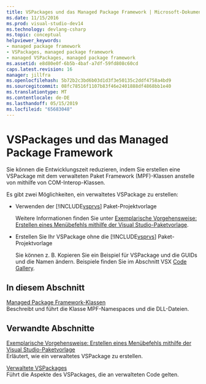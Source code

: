 ```yaml
---
title: VSPackages und das Managed Package Framework | Microsoft-Dokumentation
ms.date: 11/15/2016
ms.prod: visual-studio-dev14
ms.technology: devlang-csharp
ms.topic: conceptual
helpviewer_keywords:
- managed package framework
- VSPackages, managed package framework
- managed VSPackages, managed package framework
ms.assetid: e8d80e0f-6b5b-4baf-a7df-59fd808c60cd
caps.latest.revision: 16
manager: jillfra
ms.openlocfilehash: 5b72b2c3bd6b03d1d3f3e50135c2ddf4758a4bd9
ms.sourcegitcommit: 08fc78516f1107b83f46e2401888df4868bb1e40
ms.translationtype: MT
ms.contentlocale: de-DE
ms.lasthandoff: 05/15/2019
ms.locfileid: "65683048"
---
```

# <a name="vspackages-and-the-managed-package-framework"></a>VSPackages und das Managed Package Framework
Sie können die Entwicklungszeit reduzieren, indem Sie erstellen eine VSPackage mit dem verwalteten Paket Framework (MPF)-Klassen anstelle von mithilfe von COM-Interop-Klassen.  
  
 Es gibt zwei Möglichkeiten, ein verwaltetes VSPackage zu erstellen:  
  
- Verwenden der [!INCLUDE[vsprvs](../includes/vsprvs-md.md)] Paket-Projektvorlage  
  
     Weitere Informationen finden Sie unter [Exemplarische Vorgehensweise: Erstellen eines Menübefehls mithilfe der Visual Studio-Paketvorlage](https://msdn.microsoft.com/library/1985fa7d-aad4-4866-b356-a125b6a246de).  
  
- Erstellen Sie Ihr VSPackage ohne die [!INCLUDE[vsprvs](../includes/vsprvs-md.md)] Paket-Projektvorlage  
  
     Sie können z. B. Kopieren Sie ein Beispiel für VSPackage und die GUIDs und die Namen ändern. Beispiele finden Sie im Abschnitt VSX [Code Gallery](http://code.msdn.microsoft.com/vsx/).  
  
## <a name="in-this-section"></a>In diesem Abschnitt  
 [Managed Package Framework-Klassen](../misc/managed-package-framework-classes.md)  
 Beschreibt und führt die Klasse MPF-Namespaces und die DLL-Dateien.  
  
## <a name="related-sections"></a>Verwandte Abschnitte  
 [Exemplarische Vorgehensweise: Erstellen eines Menübefehls mithilfe der Visual Studio-Paketvorlage](https://msdn.microsoft.com/library/1985fa7d-aad4-4866-b356-a125b6a246de)  
 Erläutert, wie ein verwaltetes VSPackage zu erstellen.  
  
 [Verwaltete VSPackages](../misc/managed-vspackages.md)  
 Führt die Aspekte des VSPackages, die an verwalteten Code gelten.